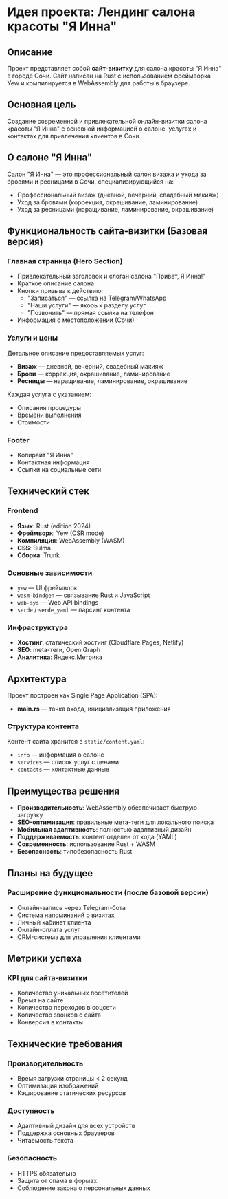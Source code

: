 # Идея проекта: Лендинг салона красоты "Я Инна"

## Описание

Проект представляет собой **сайт-визитку** для салона красоты "Я Инна" в городе Сочи. Сайт написан на Rust с использованием фреймворка Yew и компилируется в WebAssembly для работы в браузере.

## Основная цель

Создание современной и привлекательной онлайн-визитки салона красоты "Я Инна" с основной информацией о салоне, услугах и контактах для привлечения клиентов в Сочи.

## О салоне "Я Инна"

Салон "Я Инна" — это профессиональный салон визажа и ухода за бровями и ресницами в Сочи, специализирующийся на:

- Профессиональный визаж (дневной, вечерний, свадебный макияж)
- Уход за бровями (коррекция, окрашивание, ламинирование)
- Уход за ресницами (наращивание, ламинирование, окрашивание)

## Функциональность сайта-визитки (Базовая версия)

### Главная страница (Hero Section)

- Привлекательный заголовок и слоган салона "Привет, Я Инна!"
- Краткое описание салона
- Кнопки призыва к действию:
  - "Записаться" — ссылка на Telegram/WhatsApp
  - "Наши услуги" — якорь к разделу услуг
  - "Позвонить" — прямая ссылка на телефон
- Информация о местоположении (Сочи)

### Услуги и цены

Детальное описание предоставляемых услуг:

- **Визаж** — дневной, вечерний, свадебный макияж
- **Брови** — коррекция, окрашивание, ламинирование
- **Ресницы** — наращивание, ламинирование, окрашивание

Каждая услуга с указанием:

- Описания процедуры
- Времени выполнения
- Стоимости

### Footer

- Копирайт "Я Инна"
- Контактная информация
- Ссылки на социальные сети

## Технический стек

### Frontend

- **Язык**: Rust (edition 2024)
- **Фреймворк**: Yew (CSR mode)
- **Компиляция**: WebAssembly (WASM)
- **CSS**: Bulma
- **Сборка**: Trunk

### Основные зависимости

- `yew` — UI фреймворк
- `wasm-bindgen` — связывание Rust и JavaScript
- `web-sys` — Web API bindings
- `serde` / `serde_yaml` — парсинг контента

### Инфраструктура

- **Хостинг**: статический хостинг (Cloudflare Pages, Netlify)
- **SEO**: meta-теги, Open Graph
- **Аналитика**: Яндекс.Метрика

## Архитектура

Проект построен как Single Page Application (SPA):

- **main.rs** — точка входа, инициализация приложения

### Структура контента

Контент сайта хранится в `static/content.yaml`:

- `info` — информация о салоне
- `services` — список услуг с ценами
- `contacts` — контактные данные

## Преимущества решения

- **Производительность**: WebAssembly обеспечивает быструю загрузку
- **SEO-оптимизация**: правильные мета-теги для локального поиска
- **Мобильная адаптивность**: полностью адаптивный дизайн
- **Поддерживаемость**: контент отделен от кода (YAML)
- **Современность**: использование Rust + WASM
- **Безопасность**: типобезопасность Rust

## Планы на будущее

### Расширение функциональности (после базовой версии)

- Онлайн-запись через Telegram-бота
- Система напоминаний о визитах
- Личный кабинет клиента
- Онлайн-оплата услуг
- CRM-система для управления клиентами

## Метрики успеха

### KPI для сайта-визитки

- Количество уникальных посетителей
- Время на сайте
- Количество переходов в соцсети
- Количество звонков с сайта
- Конверсия в контакты

## Технические требования

### Производительность

- Время загрузки страницы < 2 секунд
- Оптимизация изображений
- Кэширование статических ресурсов

### Доступность

- Адаптивный дизайн для всех устройств
- Поддержка основных браузеров
- Читаемость текста

### Безопасность

- HTTPS обязательно
- Защита от спама в формах
- Соблюдение закона о персональных данных
